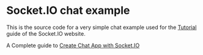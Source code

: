 # Socket.IO chat example

This is the source code for a very simple chat example used for the [Tutorial](https://socket.io/docs/v4/tutorial/introduction) guide of the Socket.IO website.

A Complete guide to [Create Chat App with Socket.IO](https://www.sevensquaretech.com/build-chat-app-with-socketio-from-scratch/)
